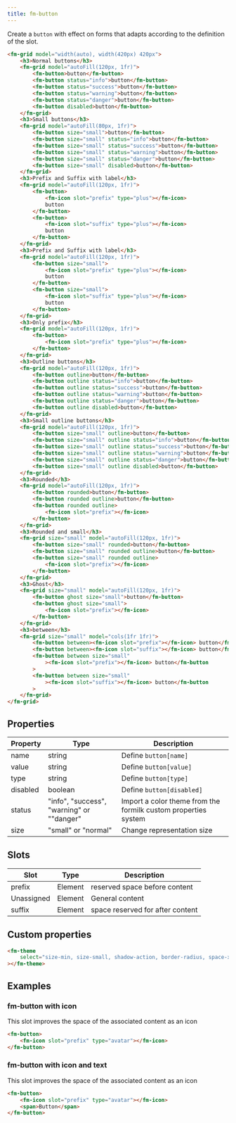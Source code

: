 ```yaml
---
title: fm-button
---
```


Create a `button` with effect on forms that adapts according to the definition of the slot.

```html preview
<fm-grid model="width(auto), width(420px) 420px">
    <h3>Normal buttons</h3>
    <fm-grid model="autoFill(120px, 1fr)">
        <fm-button>button</fm-button>
        <fm-button status="info">button</fm-button>
        <fm-button status="success">button</fm-button>
        <fm-button status="warning">button</fm-button>
        <fm-button status="danger">button</fm-button>
        <fm-button disabled>button</fm-button>
    </fm-grid>
    <h3>Small buttons</h3>
    <fm-grid model="autoFill(80px, 1fr)">
        <fm-button size="small">button</fm-button>
        <fm-button size="small" status="info">button</fm-button>
        <fm-button size="small" status="success">button</fm-button>
        <fm-button size="small" status="warning">button</fm-button>
        <fm-button size="small" status="danger">button</fm-button>
        <fm-button size="small" disabled>button</fm-button>
    </fm-grid>
    <h3>Prefix and Suffix with label</h3>
    <fm-grid model="autoFill(120px, 1fr)">
        <fm-button>
            <fm-icon slot="prefix" type="plus"></fm-icon>
            button
        </fm-button>
        <fm-button>
            <fm-icon slot="suffix" type="plus"></fm-icon>
            button
        </fm-button>
    </fm-grid>
    <h3>Prefix and Suffix with label</h3>
    <fm-grid model="autoFill(120px, 1fr)">
        <fm-button size="small">
            <fm-icon slot="prefix" type="plus"></fm-icon>
            button
        </fm-button>
        <fm-button size="small">
            <fm-icon slot="suffix" type="plus"></fm-icon>
            button
        </fm-button>
    </fm-grid>
    <h3>Only prefix</h3>
    <fm-grid model="autoFill(120px, 1fr)">
        <fm-button>
            <fm-icon slot="prefix" type="plus"></fm-icon>
        </fm-button>
    </fm-grid>
    <h3>Outline buttons</h3>
    <fm-grid model="autoFill(120px, 1fr)">
        <fm-button outline>button</fm-button>
        <fm-button outline status="info">button</fm-button>
        <fm-button outline status="success">button</fm-button>
        <fm-button outline status="warning">button</fm-button>
        <fm-button outline status="danger">button</fm-button>
        <fm-button outline disabled>button</fm-button>
    </fm-grid>
    <h3>Small outline buttons</h3>
    <fm-grid model="autoFill(120px, 1fr)">
        <fm-button size="small" outline>button</fm-button>
        <fm-button size="small" outline status="info">button</fm-button>
        <fm-button size="small" outline status="success">button</fm-button>
        <fm-button size="small" outline status="warning">button</fm-button>
        <fm-button size="small" outline status="danger">button</fm-button>
        <fm-button size="small" outline disabled>button</fm-button>
    </fm-grid>
    <h3>Rounded</h3>
    <fm-grid model="autoFill(120px, 1fr)">
        <fm-button rounded>button</fm-button>
        <fm-button rounded outline>button</fm-button>
        <fm-button rounded outline>
            <fm-icon slot="prefix"></fm-icon>
        </fm-button>
    </fm-grid>
    <h3>Rounded and small</h3>
    <fm-grid size="small" model="autoFill(120px, 1fr)">
        <fm-button size="small" rounded>button</fm-button>
        <fm-button size="small" rounded outline>button</fm-button>
        <fm-button size="small" rounded outline>
            <fm-icon slot="prefix"></fm-icon>
        </fm-button>
    </fm-grid>
    <h3>Ghost</h3>
    <fm-grid size="small" model="autoFill(120px, 1fr)">
        <fm-button ghost size="small">button</fm-button>
        <fm-button ghost size="small">
            <fm-icon slot="prefix"></fm-icon>
        </fm-button>
    </fm-grid>
    <h3>between</h3>
    <fm-grid size="small" model="cols(1fr 1fr)">
        <fm-button between><fm-icon slot="prefix"></fm-icon> button</fm-button>
        <fm-button between><fm-icon slot="suffix"></fm-icon> button</fm-button>
        <fm-button between size="small"
            ><fm-icon slot="prefix"></fm-icon> button</fm-button
        >
        <fm-button between size="small"
            ><fm-icon slot="suffix"></fm-icon> button</fm-button
        >
    </fm-grid>
</fm-grid>
```

## Properties

| Property | Type                                      | Description                                                    |
| -------- | ----------------------------------------- | -------------------------------------------------------------- |
| name     | string                                    | Define `button[name]`                                          |
| value    | string                                    | Define `button[value]`                                         |
| type     | string                                    | Define `button[type]`                                          |
| disabled | boolean                                   | Define `button[disabled]`                                      |
| status   | "info", "success", "warning" or ""danger" | Import a color theme from the formilk custom properties system |
| size     | "small" or "normal"                       | Change representation size                                     |

## Slots

| Slot       | Type    | Description                      |
| ---------- | ------- | -------------------------------- |
| prefix     | Element | reserved space before content    |
| Unassigned | Element | General content                  |
| suffix     | Element | space reserved for after content |

## Custom properties

```html inject
<fm-theme
    select="size-min, size-small, shadow-action, border-radius, space-x, space-y, #colors-button, #colors-status"
></fm-theme>
```

## Examples

### fm-button with icon

This slot improves the space of the associated content as an icon

```html preview
<fm-button>
    <fm-icon slot="prefix" type="avatar"></fm-icon>
</fm-button>
```

### fm-button with icon and text

This slot improves the space of the associated content as an icon

```html preview
<fm-button>
    <fm-icon slot="prefix" type="avatar"></fm-icon>
    <span>Button</span>
</fm-button>
```
